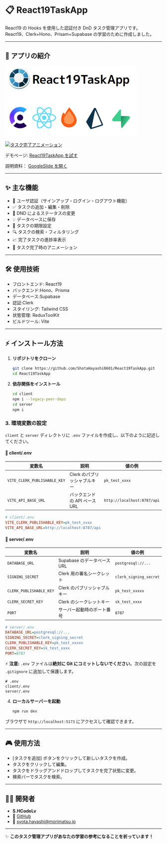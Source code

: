# 📋 React19TaskApp

React19 の Hooks を使用した認証付き DnD タスク管理アプリです。
React19、Clerk+Hono、Prisam+Supabase の学習のために作成しました。

---

## 🚀 アプリの紹介

![タスク管理アプリスクリーンショット](client/public/images/readme/title2.png)

[![タスク完了アニメーション](https://img.youtube.com/vi/oGhOLMmW-e4/0.jpg)](https://www.youtube.com/watch?v=oGhOLMmW-e4)

デモページ: [React19TaskApp を試す](https://react19-task-app-client.vercel.app/)

説明資料： [GoogleSlide を開く](https://docs.google.com/presentation/d/1qkqk8Rfvsz4jDaKrkNyvebYhixklNKejIz509w7UMcA/edit?usp=sharing)

---

## ✨ 主な機能

- 🔐 ユーザ認証（サインアップ・ログイン・ログアウト機能）
- ✅ タスクの追加・編集・削除
- 🧩 DND によるステータスの変更
- 💡 データベースに保存
- 📅 タスクの期限設定
- 🔍 タスクの検索・フィルタリング
- 📈 完了タスクの進捗率表示
- 🎉 タスク完了時のアニメーション

---

## 🛠️ 使用技術

- フロントエンド: React19
- バックエンド:Hono、Prisma
- データベース:Supabase
- 認証:Clerk
- スタイリング: Tailwind CSS
- 状態管理: ReduxToolKit
- ビルドツール: Vite

---

## ⚡ インストール方法

1. **リポジトリをクローン**

   ```bash
   git clone https://github.com/ShotaHayashi0601/React19TaskApp.git
   cd React19TaskApp
   ```

2. **依存関係をインストール**

   ```bash
   cd client
   npm i --legacy-peer-deps
   cd server
   npm i
   ```

### 3. **環境変数の設定**

`client` と `server` ディレクトリに `.env` ファイルを作成し、以下のように記述してください。

#### 📂 **client/.env**

| 変数名                       | 説明                          | 値の例                      |
| ---------------------------- | ----------------------------- | --------------------------- |
| `VITE_CLERK_PUBLISHABLE_KEY` | Clerk のパブリッシャブルキー  | `pk_test_xxxx`              |
| `VITE_API_BASE_URL`          | バックエンドの API ベース URL | `http://localhost:8787/api` |

```ini
# client/.env
VITE_CLERK_PUBLISHABLE_KEY=pk_test_xxxx
VITE_API_BASE_URL=http://localhost:8787/api
```

#### 📂 **server/.env**

| 変数名                  | 説明                         | 値の例                 |
| ----------------------- | ---------------------------- | ---------------------- |
| `DATABASE_URL`          | Supabase のデータベース URL  | `postgresql://...`     |
| `SIGNING_SECRET`        | Clerk 用の署名シークレット   | `clerk_signing_secret` |
| `CLERK_PUBLISHABLE_KEY` | Clerk のパブリッシャブルキー | `pk_test_xxxxx`        |
| `CLERK_SECRET_KEY`      | Clerk のシークレットキー     | `sk_test_xxxx`         |
| `PORT`                  | サーバー起動時のポート番号   | `8787`                 |

```ini
# server/.env
DATABASE_URL=postgresql://...
SIGNING_SECRET=clerk_signing_secret
CLERK_PUBLISHABLE_KEY=pk_test_xxxxx
CLERK_SECRET_KEY=sk_test_xxxx
PORT=8787
```

⚡ **注意:** `.env` ファイルは**絶対に Git にコミットしないでください**。次の設定を `.gitignore` に追加して保護します。

```gitignore
# .env
client/.env
server/.env
```

4. **ローカルサーバーを起動**
   ```bash
   npm run dev
   ```

ブラウザで `http://localhost:5173` にアクセスして確認できます。

---

## 🎮 使用方法

- [タスクを追加] ボタンをクリックして新しいタスクを作成。
- タスクをクリックして編集。
- タスクをドラッグアンドドロップしてタスクを完了状態に変更。
- 検索バーでタスクを検索。

---

## 👨‍💻 開発者

- **S.HCodeLv**
- 💼 [GitHub](https://github.com/ShotaHayashi0601)
- 📩 syota.hayashi@morimatsu.jp

---

✨ **このタスク管理アプリがあなたの学習の参考になることを祈っています！**
